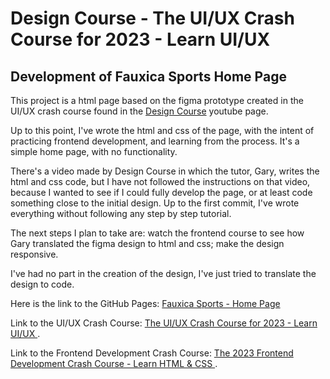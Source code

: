 # Design Course - The UI/UX Crash Course for 2023 - Learn UI/UX

## Development of Fauxica Sports Home Page

This project is a html page based on the figma prototype created in the UI/UX crash course found in the [Design Course](https://www.youtube.com/@DesignCourse) youtube page.

Up to this point, I've wrote the html and css of the page, with the intent of practicing frontend development, and learning from the process. It's a simple home page, with no functionality.

There's a video made by Design Course in which the tutor, Gary, writes the html and css code, but I have not followed the instructions on that video, because I wanted to see if I could fully develop the page, or at least code something close to the initial design. Up to the first commit, I've wrote everything without following any step by step tutorial.

The next steps I plan to take are: watch the frontend course to see how Gary translated the figma design to html and css; make the design responsive.

I've had no part in the creation of the design, I've just tried to translate the design to code.

Here is the link to the GitHub Pages: [Fauxica Sports - Home Page](https://helderzack.github.io/ui-ux-design-course)

Link to the UI/UX Crash Course: [The UI/UX Crash Course for 2023 - Learn UI/UX ](https://www.youtube.com/watch?v=QwSN4n2sjR8).

Link to the Frontend Development Crash Course: [The 2023 Frontend Development Crash Course - Learn HTML & CSS ](https://www.youtube.com/watch?v=Kl3nOXQjVnQ).
